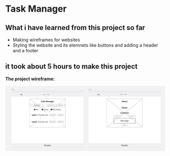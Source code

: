 # Task Manager

## What i have learned from this project so far

- Making wireframes for websites
- Styling the website and its elemnets like buttons and adding a header and a footer

## it  took about 5 hours to make this project

**The project wireframe:**

![TM](images/TM.jpg)